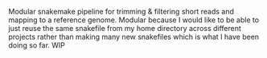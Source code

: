 Modular snakemake pipeline for trimming \& filtering short reads and mapping to a reference genome.
Modular because I would like to be able to just reuse the same snakefile from my home directory across different projects rather than making many new snakefiles which is what I have been doing so far.
WIP
